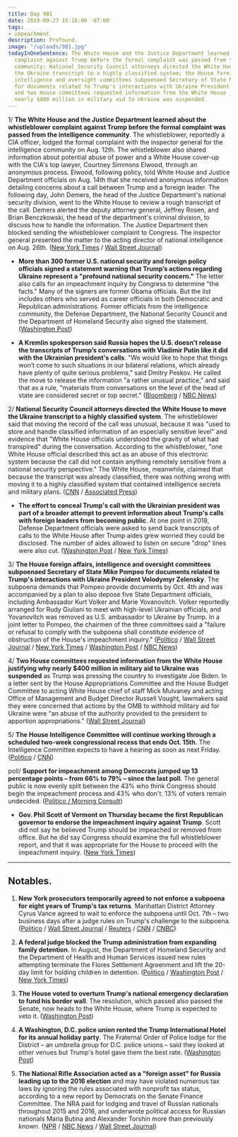 ```yaml
---
title: Day 981
date: 2019-09-27 15:16:00 -07:00
tags:
- impeachment
description: Profound.
image: "/uploads/981.jpg"
todayInOneSentence: The White House and the Justice Department learned about the whistleblower
  complaint against Trump before the formal complaint was passed from the intelligence
  community; National Security Council attorneys directed the White House to move
  the Ukraine transcript to a highly classified system; the House foreign affairs,
  intelligence and oversight committees subpoenaed Secretary of State Mike  Pompeo
  for documents related to Trump's interactions with Ukraine President Volodymyr Zelensky;
  and two House committees requested information from the White House justifying why
  nearly $400 million in military aid to Ukraine was suspended.
---
```


1/ **The White House and the Justice Department learned about the whistleblower complaint against Trump before the formal complaint was passed from the intelligence community**. The whistleblower, reportedly a CIA officer, lodged the formal complaint with the inspector general for the intelligence community on Aug. 12th. The whistleblower also shared information about potential abuse of power and a White House cover-up with the CIA's top lawyer, Courtney Simmons Elwood, through an anonymous process. Elwood, following policy, told White House and Justice Department officials on Aug. 14th that she received anonymous information detailing concerns about a call between Trump and a foreign leader. The following day, John Demers, the head of the Justice Department's national security division, went to the White House to review a rough transcript of the call. Demers alerted the deputy attorney general, Jeffrey Rosen, and Brian Benczkowski, the head of the department's criminal division, to discuss how to handle the information. The Justice Department then blocked sending the whistleblower complaint to Congress. The inspector general presented the matter to the acting director of national intelligence on Aug. 26th. ([New York Times](https://www.nytimes.com/2019/09/26/us/politics/who-is-whistleblower.html) / [Wall Street Journal](https://www.wsj.com/articles/justice-department-got-early-word-of-concerns-about-trumps-ukraine-call-11569606526))

* **More than 300 former U.S. national security and foreign policy officials signed a statement warning that Trump’s actions regarding Ukraine represent a "profound national security concern."** The letter also calls for an impeachment inquiry by Congress to determine "the facts." Many of the signers are former Obama officials. But the list includes others who served as career officials in both Democratic and Republican administrations. Former officials from the intelligence community, the Defense Department, the National Security Council and the Department of Homeland Security also signed the statement. ([Washington Post](https://www.washingtonpost.com/national-security/nearly-300-former-officials-call-trumps-actions-concerning-ukraine-profound-national-security-concern/2019/09/27/254c09ac-e09e-11e9-8dc8-498eabc129a0_story.html))

* **A Kremlin spokesperson said Russia hopes the U.S. doesn't release the transcripts of Trump’s conversations with Vladimir Putin like it did with the Ukrainian president's calls**. "We would like to hope that things won’t come to such situations in our bilateral relations, which already have plenty of quite serious problems," said Dmitry Peskov. He called the move to release the information "a rather unusual practice," and said that as a rule, "materials from conversations on the level of the head of state are considered secret or top secret." ([Bloomberg](https://www.bloomberg.com/news/articles/2019-09-27/kremlin-hopes-white-house-doesn-t-release-putin-trump-calls) / [NBC News](https://www.nbcnews.com/news/world/kremlin-says-it-hopes-u-s-would-not-release-trump-n1059446))

2/ **National Security Council attorneys directed the White House to move the Ukraine transcript to a highly classified system**. The whistleblower said that moving the record of the call was unusual, because it was "used to store and handle classified information of an especially sensitive level" and evidence that "White House officials understood the gravity of what had transpired" during the conversation. According to the whistleblower, "one White House official described this act as an abuse of this electronic system because the call did not contain anything remotely sensitive from a national security perspective." The White House, meanwhile, claimed that because the transcript was already classified, there was nothing wrong with moving it to a highly classified system that contained intelligence secrets and military plans. ([CNN](https://www.cnn.com/2019/09/27/politics/donald-trump-ukraine-transcript-white-house/index.html) / [Associated Press](https://apnews.com/ec576ac2faa942d18450f7bdfac0ef24))

* **The effort to conceal Trump's call with the Ukrainian president was part of a broader attempt to prevent information about Trump's calls with foreign leaders from becoming public**. At one point in 2018, Defense Department officials were asked to send back transcripts of calls to the White House after Trump aides grew worried they could be disclosed. The number of aides allowed to listen on secure "drop" lines were also cut. ([Washington Post](https://www.washingtonpost.com/politics/effort-to-shield-trumps-call-with-ukrainian-leader-was-part-of-broader-secrecy-effort/2019/09/26/dc3a482c-e076-11e9-be96-6adb81821e90_story.html) / [New York Times](https://www.nytimes.com/2019/09/26/us/politics/trump-ukraine-timeline.html))

3/ **The House foreign affairs, intelligence and oversight committees subpoenaed Secretary of State Mike  Pompeo for documents related to Trump's interactions with Ukraine President Volodymyr Zelensky**. The subpoena demands that Pompeo provide documents by Oct. 4th and was accompanied by a plan to also depose five State Department officials, including Ambassador Kurt Volker and Marie Yovanovitch. Volker reportedly arranged for Rudy Giuliani to meet with high-level Ukrainian officials, and Yovanovitch was removed as U.S. ambassador to Ukraine by Trump. In a joint letter to Pompeo, the chairmen of the three committees said a "failure or refusal to comply with the subpoena shall constitute evidence of obstruction of the House's impeachment inquiry." ([Politico](https://www.politico.com/news/2019/09/27/democrats-subpoena-pompeo-as-part-of-impeachment-inquiry-000159) / [Wall Street Journal](https://www.wsj.com/articles/house-committees-seek-documents-about-ukraine-aid-delay-11569608326) / [New York Times](https://www.nytimes.com/2019/09/27/us/politics/house-democrats-impeachment-trump.html) / [Washington Post](https://www.washingtonpost.com/politics/trump-whistleblower-impeachment/2019/09/27/55b99276-e0a8-11e9-8dc8-498eabc129a0_story.html) / [NBC News](https://www.nbcnews.com/politics/politics-news/pompeo-subpoenaed-house-democrats-over-trump-ukraine-scandal-n1059791))

4/ **Two House committees requested information from the White House justifying why nearly $400 million in military aid to Ukraine was suspended** as Trump was pressing the country to investigate Joe Biden. In a letter sent by the House Appropriations Committee and the House Budget Committee to acting White House chief of staff Mick Mulvaney and acting Office of Management and Budget Director Russell Vought, lawmakers said they were concerned that actions by the OMB to withhold military aid for Ukraine were "an abuse of the authority provided to the president to apportion appropriations." ([Wall Street Journal](https://www.wsj.com/articles/house-committees-seek-documents-about-ukraine-aid-delay-11569608326))

5/ **The House Intelligence Committee will continue working through a scheduled two-week congressional recess that ends Oct. 15th**. The Intelligence Committee expects to have a hearing as soon as next Friday. ([Politico](https://www.politico.com/story/2019/09/27/house-intelligence-committee-impeachment-1516995) / [CNN](https://www.cnn.com/2019/09/27/politics/impeachment-inquiry-hearing-schiff/index.html))

poll/ **Support for impeachment among Democrats jumped up 13 percentage points – from 66% to 79% – since the last poll**. The general public is now evenly split between the 43% who think Congress should begin the impeachment process and 43% who don't. 13% of voters remain undecided. ([Politico / Morning Consult](https://www.politico.com/story/2019/09/26/poll-support-impeachment-trump-1515012))

* **Gov. Phil Scott of Vermont on Thursday became the first Republican governor to endorse the impeachment inquiry against Trump**. Scott did not say he believed Trump should be impeached or removed from office. But he did say Congress should examine the full whistleblower report, and that it was appropriate for the House to proceed with the impeachment inquiry. ([New York Times](https://www.nytimes.com/2019/09/26/us/politics/phil-scott-vermont-governor-impeachment.html))

---

## Notables.

1. **New York prosecutors temporarily agreed to not enforce a subpoena for eight years of Trump's tax returns**. Manhattan District Attorney Cyrus Vance agreed to wait to enforce the subpoena until Oct. 7th – two business days after a judge rules on Trump's challenge to the subpoena. ([Politico](https://www.politico.com/story/2019/09/26/new-york-trump-tax-returns-1515405) / [Wall Street Journal](https://www.politico.com/story/2019/09/26/new-york-trump-tax-returns-1515405) / [Reuters](https://www.reuters.com/article/us-usa-trump-vance-idUSKBN1WB2RE) / [CNN](https://www.cnn.com/2019/09/25/politics/trump-taxes-new-york/index.html) / [CNBC](https://www.cnbc.com/2019/09/27/prosecutors-agree-to-pause-in-subpoena-for-trump-tax-returns.html))

2. **A federal judge blocked the Trump administration from expanding family detention**. In August, the Department of Homeland Security and the Department of Health and Human Services issued new rules attempting terminate the Flores Settlement Agreenment and lift the 20-day limit for holding children in detention. ([Politico](https://www.politico.com/news/2019/09/27/judge-blocks-expanded-family-detentions-006575) / [Washington Post](https://www.washingtonpost.com/immigration/federal-judge-blocks-trump-administration-from-detaining-migrant-children-for-indefinite-periods/2019/09/27/49a39790-e15f-11e9-b199-f638bf2c340f_story.html) / [New York Times](https://www.nytimes.com/2019/09/27/us/migrant-children-flores-court.html))

3. **The House voted to overturn Trump's national emergency declaration to fund his border wall**. The resolution, which passed also passed the Senate, now heads to the White House, where Trump is expected to veto it. ([Washington Post](https://www.washingtonpost.com/politics/house-votes-to-overturn-trumps-national-emergency-to-fund-border-wall--but-falls-short-of-veto-proof-majority/2019/09/27/ebc4b9a0-e128-11e9-b199-f638bf2c340f_story.html))

4. **A Washington, D.C. police union rented the Trump International Hotel for its annual holiday party**. The Fraternal Order of Police lodge for the District – an umbrella group for D.C. police unions – said they looked at other venues but Trump's hotel gave them the best rate. ([Washington Post](https://www.washingtonpost.com/politics/a-dc-police-union-is-holding-its-holiday-party-at-president-trumps-hotel-some-members-are-furious/2019/09/27/58631a58-e08d-11e9-b199-f638bf2c340f_story.html))

5. **The National Rifle Association acted as a "foreign asset" for Russia leading up to the 2016 election** and may have violated numerous tax laws by ignoring the rules associated with nonprofit tax status, according to a new report by Democrats on the Senate Finance Committee. The NRA paid for lodging and travel of Russian nationals throughout 2015 and 2016, and underwrote political access for Russian nationals Maria Butina and Alexander Torshin more than previously known. ([NPR](https://www.npr.org/2019/09/27/764879242/nra-was-foreign-asset-to-russia-ahead-of-2016-new-senate-report-reveals) / [NBC News](https://www.nbcnews.com/politics/congress/senate-democrats-accuse-nra-promising-access-u-s-officials-exchange-n1059496) / [Wall Street Journal](https://www.wsj.com/articles/nras-ties-to-russian-nationals-detailed-in-new-report-11569593888))